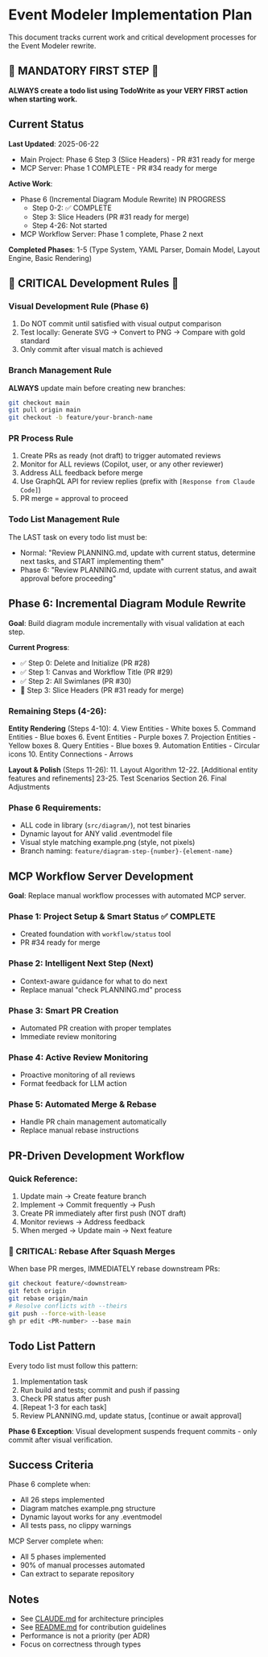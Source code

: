 # Event Modeler Implementation Plan

This document tracks current work and critical development processes for the Event Modeler rewrite.

## 🚨 MANDATORY FIRST STEP 🚨

**ALWAYS create a todo list using TodoWrite as your VERY FIRST action when starting work.**

## Current Status

**Last Updated**: 2025-06-22
- Main Project: Phase 6 Step 3 (Slice Headers) - PR #31 ready for merge
- MCP Server: Phase 1 COMPLETE - PR #34 ready for merge

**Active Work**:
- Phase 6 (Incremental Diagram Module Rewrite) IN PROGRESS
  - Step 0-2: ✅ COMPLETE 
  - Step 3: Slice Headers (PR #31 ready for merge)
  - Step 4-26: Not started
- MCP Workflow Server: Phase 1 complete, Phase 2 next

**Completed Phases**: 1-5 (Type System, YAML Parser, Domain Model, Layout Engine, Basic Rendering)

## 🔴 CRITICAL Development Rules 🔴

### Visual Development Rule (Phase 6)
1. Do NOT commit until satisfied with visual output comparison
2. Test locally: Generate SVG → Convert to PNG → Compare with gold standard
3. Only commit after visual match is achieved

### Branch Management Rule
**ALWAYS** update main before creating new branches:
```bash
git checkout main
git pull origin main
git checkout -b feature/your-branch-name
```

### PR Process Rule
1. Create PRs as ready (not draft) to trigger automated reviews
2. Monitor for ALL reviews (Copilot, user, or any other reviewer)
3. Address ALL feedback before merge
4. Use GraphQL API for review replies (prefix with `[Response from Claude Code]`)
5. PR merge = approval to proceed

### Todo List Management Rule
The LAST task on every todo list must be:
- Normal: "Review PLANNING.md, update with current status, determine next tasks, and START implementing them"
- Phase 6: "Review PLANNING.md, update with current status, and await approval before proceeding"

## Phase 6: Incremental Diagram Module Rewrite

**Goal**: Build diagram module incrementally with visual validation at each step.

**Current Progress**:
- ✅ Step 0: Delete and Initialize (PR #28)
- ✅ Step 1: Canvas and Workflow Title (PR #29)
- ✅ Step 2: All Swimlanes (PR #30)
- 🔄 Step 3: Slice Headers (PR #31 ready for merge)

### Remaining Steps (4-26):

**Entity Rendering** (Steps 4-10):
4. View Entities - White boxes
5. Command Entities - Blue boxes
6. Event Entities - Purple boxes
7. Projection Entities - Yellow boxes
8. Query Entities - Blue boxes
9. Automation Entities - Circular icons
10. Entity Connections - Arrows

**Layout & Polish** (Steps 11-26):
11. Layout Algorithm
12-22. [Additional entity features and refinements]
23-25. Test Scenarios Section
26. Final Adjustments

### Phase 6 Requirements:
- ALL code in library (`src/diagram/`), not test binaries
- Dynamic layout for ANY valid .eventmodel file
- Visual style matching example.png (style, not pixels)
- Branch naming: `feature/diagram-step-{number}-{element-name}`

## MCP Workflow Server Development

**Goal**: Replace manual workflow processes with automated MCP server.

### Phase 1: Project Setup & Smart Status ✅ COMPLETE
- Created foundation with `workflow/status` tool
- PR #34 ready for merge

### Phase 2: Intelligent Next Step (Next)
- Context-aware guidance for what to do next
- Replace manual "check PLANNING.md" process

### Phase 3: Smart PR Creation
- Automated PR creation with proper templates
- Immediate review monitoring

### Phase 4: Active Review Monitoring
- Proactive monitoring of all reviews
- Format feedback for LLM action

### Phase 5: Automated Merge & Rebase
- Handle PR chain management automatically
- Replace manual rebase instructions

## PR-Driven Development Workflow

### Quick Reference:
1. Update main → Create feature branch
2. Implement → Commit frequently → Push
3. Create PR immediately after first push (NOT draft)
4. Monitor reviews → Address feedback
5. When merged → Update main → Next feature

### 🚨 CRITICAL: Rebase After Squash Merges
When base PR merges, IMMEDIATELY rebase downstream PRs:
```bash
git checkout feature/<downstream>
git fetch origin
git rebase origin/main
# Resolve conflicts with --theirs
git push --force-with-lease
gh pr edit <PR-number> --base main
```

## Todo List Pattern

Every todo list must follow this pattern:
1. Implementation task
2. Run build and tests; commit and push if passing
3. Check PR status after push
4. [Repeat 1-3 for each task]
5. Review PLANNING.md, update status, [continue or await approval]

**Phase 6 Exception**: Visual development suspends frequent commits - only commit after visual verification.

## Success Criteria

Phase 6 complete when:
- All 26 steps implemented
- Diagram matches example.png structure
- Dynamic layout works for any .eventmodel
- All tests pass, no clippy warnings

MCP Server complete when:
- All 5 phases implemented
- 90% of manual processes automated
- Can extract to separate repository

## Notes

- See [CLAUDE.md](CLAUDE.md) for architecture principles
- See [README.md](README.md) for contribution guidelines
- Performance is not a priority (per ADR)
- Focus on correctness through types